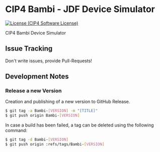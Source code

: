 # CIP4 Bambi - JDF Device Simulator
[![License (CIP4 Software License)](https://img.shields.io/badge/license-CIP4%20Software%20License-blue)](https://github.com/cip4/xJdfLib/blob/master/LICENSE.md)

CIP4 Bambi Device Simulator

## Issue Tracking
Don't write issues, provide Pull-Requests!

## Development Notes
### Release a new Version
Creation and publishing of a new version to GitHub Release.

```bash
$ git tag -a Bambi-[VERSION] -m "[TITLE]"
$ git push origin Bambi-[VERSION]
```

In case a build has been failed, a tag can be deleted using the following command:
```bash
$ git tag -d Bambi-[VERSION]
$ git push origin :refs/tags/Bambi-[VERSION]
```
